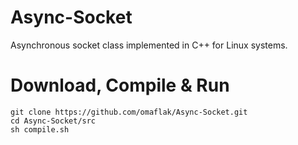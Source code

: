 # Async-Socket
Asynchronous socket class implemented in C++ for Linux systems.

# Download, Compile & Run

    git clone https://github.com/omaflak/Async-Socket.git
    cd Async-Socket/src
    sh compile.sh
